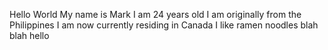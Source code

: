 Hello World
My name is Mark
I am 24 years old
I am originally from the Philippines
I am now currently residing in Canada
I like ramen noodles
blah blah
hello